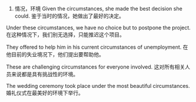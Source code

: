 1. 情况，环境
Given the circumstances, she made the best decision she could.
鉴于当时的情况，她做出了最好的决定。

Under these circumstances, we have no choice but to postpone the project.
在这种情况下，我们别无选择，只能推迟这个项目。

They offered to help him in his current circumstances of unemployment.
在他目前的失业境况下，他们提出要帮助他。

These are challenging circumstances for everyone involved.
这对所有相关人员来说都是具有挑战性的环境。

The wedding ceremony took place under the most beautiful circumstances.
婚礼仪式在最美好的环境下举行。


